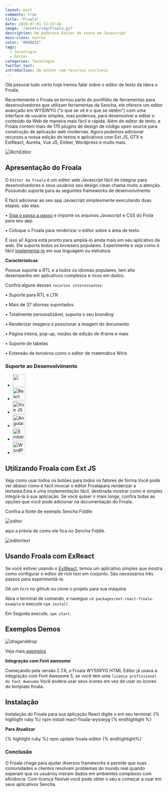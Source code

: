 ```yaml
---
layout: post
comments: true
title: "Froala"
date: 2019-07-01 13:23:44
image: '/assets/img/Froala.gif'
description: Um poderoso Editor de texto em Javascript 
main-class: outros
color: "#D6BA32"
tags:
  - Tecnologia
  - Editor
categories: Tecnologia
twitter_text:
introduction: Um editor com recursos íncriveis
---
```


Olá pessoal tudo certo hoje iremos falar sobre o editor de texto da Idera o Froala.

Recentemente o Froala se tornou parte do portifólio de ferramentas para desenvolvedores que utilizam ferramentas da Sencha, ele oferece um editor avançado em WYSIWYG ("o que se vê é o que se obtém") com uma interface de usuário simples, mas poderosa, para desenvolver e editar o conteúdo da Web de maneira mais fácil e rápida. Além do editor de texto, a Froala contem mais de 170 plugins de design de código open source para construção de aplicação web modernas. Agora podemos adicionar recursos a nossa edição de textos e aplicativos com Ext JS, GTX e ExtReact, Aurelia, Vue JS, Ember, Wordpress e muito mais.

<img src="https://res.cloudinary.com/dkwsuycgn/image/upload/v1564424147/Froala_qet5sb.png" title="Editor incrivel" alt="RichEditor" class="responsive1"/>

## Apresentação do Froala

O `Editor da Froala` é um editor web Javascript fácil de integrar para desenvolvedores e seus usuários seu design clean chama muito a atenção. Possuindo suporte para as seguintes frameworks de desenvolvimento


É fácil adicionar ao seu app Javascript simplesmente executando duas etapas. são elas:

• <a href="https://www.froala.com/wysiwyg-editor/docs/overview" alt="stepbystep" target="_blank"> Siga o passo a passo</a> e importe os arquivos Javascript e CSS do Frola para seu app.

• Coloque o Froala para renderizar o editor sobre a área de texto.

É isso aí! Agora está pronto para ampliá-lo ainda mais em seu aplicativo da web. Ele suporta todos os browsers populares. Experimente e veja como é fácil <a href="https://www.froala.com/wysiwyg-editor/docs/overview" target="_blank"> implementá-lo</a> em sua linguagem ou estrutura.

**Características**

Possue suporte a RTL e a todos os idiomas populares, tem alto desempenho em aplicativos complexos e ricos em dados.

Confira alguns desses `recursos interessantes`:

• Suporte para RTL e LTR

• Mais de 37 idiomas suportados

• Totalmente personalizável, suporta o seu branding

• Renderizar imagens e posicionar a imagem do documento

• Página inteira, pop-up, modos de edição de iframe e mais

• Suporte de tabelas

• Extensão de terceiros como o editor de matemática Wiris

### Suporte ao Desenvolvimento

<nav id="main-menu">
     <ul class="nav-bar">
          <li class="nav-button-home"><img src="https://cdn0.froala.com/assets/editor/docs/frameworks/rails-a71387e85bb660c64825aded407af3e9.svg" style=" height: 40px;">
</li>
          <li class="nav-button-services"><img alt="React JS" src="https://cdn0.froala.com/assets/editor/docs/frameworks/react-3e14643c63cb2022d990942701393845.svg" style="height: 40px;"></li>
          <li class="nav-button-products"><img alt="Vue JS" src="https://cdn0.froala.com/assets/editor/docs/frameworks/vue-8052d819d4e90761b34287eb761cc5b2.svg" style="height: 40px;"></li>
        <li class="nav-button-products"><img alt="Angular2" src="https://cdn0.froala.com/assets/editor/docs/frameworks/angular2-7b084844582b868abec6b010bd5848a0.svg" style="height: 40px;"></li>
       <li class="nav-button-products"><img alt="Ember" src="https://cdn0.froala.com/assets/editor/docs/frameworks/ember-0a45e6e0fcc6a234d8fa5c38a9038841.svg" style=" height: 40px;">
</li>
     <li class="nav-button-products"><img alt="WordPress" src="https://cdn0.froala.com/assets/editor/docs/frameworks/wordpress-c08ea2a0d29650e967808eeb4a59987b.svg" style=" height: 40px;"></li>
     </ul>
</nav>

## Utilizando Froala com Ext JS

Veja como usar todos os botões para todos os fatores de forma.Você pode ver abaixo como é facil invocar o editor Froalapara renderizar a textarea.Esta é uma implementação fácil, destinada mostrar como é simples integrá-la à sua aplicação. Se você quiser ir mais longe, confira todas as opções que você pode adicionar na documentação do Froala.

Confira a fonte de exemplo Sencha Fiddle:

<img src="https://res.cloudinary.com/dkwsuycgn/image/upload/v1564424147/froalaextjs_isjatl.png" title="fonte exemplo" alt="editor" class="responsive1"/>

aqui a prévia de como ele fica no Sencha Fiddle.

<img src="https://res.cloudinary.com/dkwsuycgn/image/upload/v1564424146/fiddle_o52raz.png" title=“Fiddle” alt="editortext" class="responsive1"/>

## Usando Froala com ExReact

Se você estiver usando o <a href="https://www.sencha.com/products/extreact/" target="_blank">ExtReact</a>, temos um aplicativo simples que mostra como configurar o editor de rich text em conjunto. São necessários três passos para experimentá-lo.

Dê um `Fork` no github ou clone o projeto para sua máquina

Abra o terminal de comando, e navegue `cd packages/ext-react-froala-example` e execute `npm install`

Em Seguida execute, `npm start`.

## Exemplos Demos

<img src="/assets/img/dragdrop.gif" title=“demo” alt="draganddrop" class="responsive1"/>

Veja mais<a href="https://www.froala.com/wysiwyg-editor/examples" target="_blank"> exemplos</a>

**Integração com Font awesome**

Começando pela versão 2.7.6, o Froala WYSIWYG HTML Editor já usava a integração com Font Awesome 5, se você tem uma `licença profissional do Font Awesome` Você podera usar seus icones em vez de usar os ícones do template froala.

## Instalação 

Instalação do Froala para sua aplicação React digite o em seu terminal:
{% highlight ruby %}
npm install react-froala-wysiwyg
{% endhighlight %}

**Para Atualizar**

{% highlight ruby %}
npm update froala-editor
{% endhighlight%}

### Conclusão

O Froala chega para ajudar diversos frameworks e permite que suas comunidades e clientes resolvam problemas do mundo real quando esperam que os usuários insiram dados em ambientes complexos com eficiência. Com licença flexível você pode obter o seu e começar a usar em seus aplicativos Sencha.
